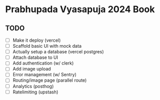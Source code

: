 # Prabhupada Vyasapuja 2024 Book

## TODO

- [ ] Make it deploy (vercel)
- [ ] Scaffold basic UI with mock data
- [ ] Actually setup a database (vercel postgres)
- [ ] Attach database to UI
- [ ] Add authentication (w/ clerk)
- [ ] Add image upload
- [ ] Error management (w/ Sentry)
- [ ] Routing/image page (parallel route)
- [ ] Analytics (posthog)
- [ ] Ratelimiting (upstash)
